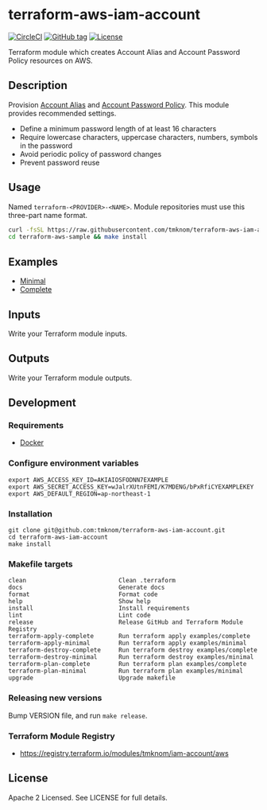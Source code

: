 # terraform-aws-iam-account

[![CircleCI](https://circleci.com/gh/tmknom/terraform-aws-iam-account.svg?style=svg)](https://circleci.com/gh/tmknom/terraform-aws-iam-account)
[![GitHub tag](https://img.shields.io/github/tag/tmknom/terraform-aws-iam-account.svg)](https://registry.terraform.io/modules/tmknom/iam-account/aws)
[![License](https://img.shields.io/github/license/tmknom/terraform-aws-iam-account.svg)](https://opensource.org/licenses/Apache-2.0)

Terraform module which creates Account Alias and Account Password Policy resources on AWS.

## Description

Provision [Account Alias](https://docs.aws.amazon.com/IAM/latest/UserGuide/console_account-alias.html)
and [Account Password Policy](https://docs.aws.amazon.com/IAM/latest/UserGuide/id_credentials_passwords_account-policy.html).
This module provides recommended settings.

- Define a minimum password length of at least 16 characters
- Require lowercase characters, uppercase characters, numbers, symbols in the password
- Avoid periodic policy of password changes
- Prevent password reuse

## Usage

Named `terraform-<PROVIDER>-<NAME>`. Module repositories must use this three-part name format.

```sh
curl -fsSL https://raw.githubusercontent.com/tmknom/terraform-aws-iam-account/master/install | sh -s terraform-aws-sample
cd terraform-aws-sample && make install
```

## Examples

- [Minimal](https://github.com/tmknom/terraform-aws-iam-account/tree/master/examples/minimal)
- [Complete](https://github.com/tmknom/terraform-aws-iam-account/tree/master/examples/complete)

## Inputs

Write your Terraform module inputs.

## Outputs

Write your Terraform module outputs.

## Development

### Requirements

- [Docker](https://www.docker.com/)

### Configure environment variables

```shell
export AWS_ACCESS_KEY_ID=AKIAIOSFODNN7EXAMPLE
export AWS_SECRET_ACCESS_KEY=wJalrXUtnFEMI/K7MDENG/bPxRfiCYEXAMPLEKEY
export AWS_DEFAULT_REGION=ap-northeast-1
```

### Installation

```shell
git clone git@github.com:tmknom/terraform-aws-iam-account.git
cd terraform-aws-iam-account
make install
```

### Makefile targets

```text
clean                          Clean .terraform
docs                           Generate docs
format                         Format code
help                           Show help
install                        Install requirements
lint                           Lint code
release                        Release GitHub and Terraform Module Registry
terraform-apply-complete       Run terraform apply examples/complete
terraform-apply-minimal        Run terraform apply examples/minimal
terraform-destroy-complete     Run terraform destroy examples/complete
terraform-destroy-minimal      Run terraform destroy examples/minimal
terraform-plan-complete        Run terraform plan examples/complete
terraform-plan-minimal         Run terraform plan examples/minimal
upgrade                        Upgrade makefile
```

### Releasing new versions

Bump VERSION file, and run `make release`.

### Terraform Module Registry

- <https://registry.terraform.io/modules/tmknom/iam-account/aws>

## License

Apache 2 Licensed. See LICENSE for full details.
